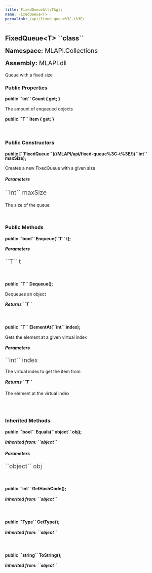```yaml
---
title: FixedQueue&lt;T&gt;
name: FixedQueue<T>
permalink: /api/fixed-queue%3C-t%3E/
---
```


<div style="line-height: 1;">
	<h2 markdown="1">FixedQueue&lt;T&gt; ``class``</h2>
	<p style="font-size: 20px;"><b>Namespace:</b> MLAPI.Collections</p>
	<p style="font-size: 20px;"><b>Assembly:</b> MLAPI.dll</p>
</div>
<p>Queue with a fixed size</p>

<div>
	<h3 markdown="1">Public Properties</h3>
	<div style="line-height: 1;">
		<h4 markdown="1"><b>public ``int`` Count { get; }</b></h4>
		<p>The amount of enqueued objects</p>
	</div>
	<div style="line-height: 1;">
		<h4 markdown="1"><b>public ``T`` Item { get; }</b></h4>
	</div>
</div>
<br>
<div>
	<h3>Public Constructors</h3>
	<div style="line-height: 1; ">
		<h4 markdown="1"><b>public [``FixedQueue<T>``](/MLAPI/api/fixed-queue%3C-t%3E/)(``int`` maxSize);</b></h4>
		<p>Creates a new FixedQueue with a given size</p>
	</div>
		<h5><b>Parameters</b></h5>
		<div>
			<p style="font-size: 20px; color: #444;" markdown="1">``int`` maxSize</p>
			<p>The size of the queue</p>
		</div>
</div>
<br>
<div>
	<h3 markdown="1">Public Methods</h3>
	<div style="line-height: 1;">
		<h4 markdown="1"><b>public ``bool`` Enqueue(``T`` t);</b></h4>
		<h5><b>Parameters</b></h5>
		<div>
			<p style="font-size: 20px; color: #444;" markdown="1">``T`` t</p>
		</div>
	</div>
	<br>
	<div style="line-height: 1;">
		<h4 markdown="1"><b>public ``T`` Dequeue();</b></h4>
		<p>Dequeues an object</p>
		<h5 markdown="1"><b>Returns ``T``</b></h5>
		<div>
			<p></p>
		</div>
	</div>
	<br>
	<div style="line-height: 1;">
		<h4 markdown="1"><b>public ``T`` ElementAt(``int`` index);</b></h4>
		<p>Gets the element at a given virtual index</p>
		<h5><b>Parameters</b></h5>
		<div>
			<p style="font-size: 20px; color: #444;" markdown="1">``int`` index</p>
			<p>The virtual index to get the item from</p>
		</div>
		<h5 markdown="1"><b>Returns ``T``</b></h5>
		<div>
			<p>The element at the virtual index</p>
		</div>
	</div>
	<br>
</div>
<br>
<div>
	<h3 markdown="1">Inherited Methods</h3>
	<div style="line-height: 1;">
		<h4 markdown="1"><b>public ``bool`` Equals(``object`` obj);</b></h4>
		<h5 markdown="1">Inherited from: ``object``</h5>
		<h5><b>Parameters</b></h5>
		<div>
			<p style="font-size: 20px; color: #444;" markdown="1">``object`` obj</p>
		</div>
	</div>
	<br>
	<div style="line-height: 1;">
		<h4 markdown="1"><b>public ``int`` GetHashCode();</b></h4>
		<h5 markdown="1">Inherited from: ``object``</h5>
	</div>
	<br>
	<div style="line-height: 1;">
		<h4 markdown="1"><b>public ``Type`` GetType();</b></h4>
		<h5 markdown="1">Inherited from: ``object``</h5>
	</div>
	<br>
	<div style="line-height: 1;">
		<h4 markdown="1"><b>public ``string`` ToString();</b></h4>
		<h5 markdown="1">Inherited from: ``object``</h5>
	</div>
</div>
<br>
